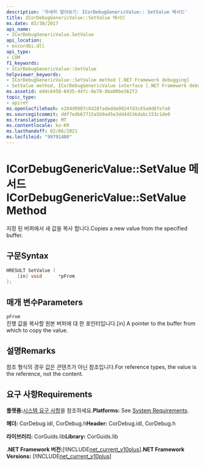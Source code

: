 ```yaml
---
description: '자세히 알아보기: ICorDebugGenericValue:: SetValue 메서드'
title: ICorDebugGenericValue::SetValue 메서드
ms.date: 03/30/2017
api_name:
- ICorDebugGenericValue.SetValue
api_location:
- mscordbi.dll
api_type:
- COM
f1_keywords:
- ICorDebugGenericValue::SetValue
helpviewer_keywords:
- ICorDebugGenericValue::SetValue method [.NET Framework debugging]
- SetValue method, ICorDebugGenericValue interface [.NET Framework debugging]
ms.assetid: ed4c6458-0435-44fc-8e78-8ba00be362f2
topic_type:
- apiref
ms.openlocfilehash: e284d9987c8428fadedde0024fd3c65a0d8fe7a0
ms.sourcegitcommit: ddf7edb67715a5b9a45e3dd44536dabc153c1de0
ms.translationtype: MT
ms.contentlocale: ko-KR
ms.lasthandoff: 02/06/2021
ms.locfileid: "99791480"
---
```

# <a name="icordebuggenericvaluesetvalue-method"></a><span data-ttu-id="07ca9-103">ICorDebugGenericValue::SetValue 메서드</span><span class="sxs-lookup"><span data-stu-id="07ca9-103">ICorDebugGenericValue::SetValue Method</span></span>

<span data-ttu-id="07ca9-104">지정 된 버퍼에서 새 값을 복사 합니다.</span><span class="sxs-lookup"><span data-stu-id="07ca9-104">Copies a new value from the specified buffer.</span></span>  
  
## <a name="syntax"></a><span data-ttu-id="07ca9-105">구문</span><span class="sxs-lookup"><span data-stu-id="07ca9-105">Syntax</span></span>  
  
```cpp  
HRESULT SetValue (  
    [in] void      *pFrom  
);  
```  
  
## <a name="parameters"></a><span data-ttu-id="07ca9-106">매개 변수</span><span class="sxs-lookup"><span data-stu-id="07ca9-106">Parameters</span></span>  

 `pFrom`  
 <span data-ttu-id="07ca9-107">진행 값을 복사할 원본 버퍼에 대 한 포인터입니다.</span><span class="sxs-lookup"><span data-stu-id="07ca9-107">[in] A pointer to the buffer from which to copy the value.</span></span>  
  
## <a name="remarks"></a><span data-ttu-id="07ca9-108">설명</span><span class="sxs-lookup"><span data-stu-id="07ca9-108">Remarks</span></span>  

 <span data-ttu-id="07ca9-109">참조 형식의 경우 값은 콘텐츠가 아닌 참조입니다.</span><span class="sxs-lookup"><span data-stu-id="07ca9-109">For reference types, the value is the reference, not the content.</span></span>  
  
## <a name="requirements"></a><span data-ttu-id="07ca9-110">요구 사항</span><span class="sxs-lookup"><span data-stu-id="07ca9-110">Requirements</span></span>  

 <span data-ttu-id="07ca9-111">**플랫폼:**[시스템 요구 사항](../../get-started/system-requirements.md)을 참조하세요.</span><span class="sxs-lookup"><span data-stu-id="07ca9-111">**Platforms:** See [System Requirements](../../get-started/system-requirements.md).</span></span>  
  
 <span data-ttu-id="07ca9-112">**헤더:** CorDebug.idl, CorDebug.h</span><span class="sxs-lookup"><span data-stu-id="07ca9-112">**Header:** CorDebug.idl, CorDebug.h</span></span>  
  
 <span data-ttu-id="07ca9-113">**라이브러리:** CorGuids.lib</span><span class="sxs-lookup"><span data-stu-id="07ca9-113">**Library:** CorGuids.lib</span></span>  
  
 <span data-ttu-id="07ca9-114">**.NET Framework 버전:**[!INCLUDE[net_current_v10plus](../../../../includes/net-current-v10plus-md.md)]</span><span class="sxs-lookup"><span data-stu-id="07ca9-114">**.NET Framework Versions:** [!INCLUDE[net_current_v10plus](../../../../includes/net-current-v10plus-md.md)]</span></span>
